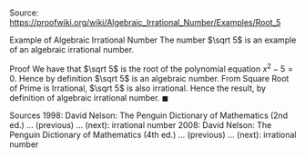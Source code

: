 # 

Source: https://proofwiki.org/wiki/Algebraic_Irrational_Number/Examples/Root_5

Example of Algebraic Irrational Number
The number $\sqrt 5$ is an example of an algebraic irrational number.


Proof
We have that $\sqrt 5$ is the root of the polynomial equation $x^2 - 5 = 0$.
Hence by definition $\sqrt 5$ is an algebraic number.
From Square Root of Prime is Irrational, $\sqrt 5$ is also irrational.
Hence the result, by definition of algebraic irrational number.
$\blacksquare$


Sources
1998: David Nelson: The Penguin Dictionary of Mathematics (2nd ed.) ... (previous) ... (next): irrational number
2008: David Nelson: The Penguin Dictionary of Mathematics (4th ed.) ... (previous) ... (next): irrational number




